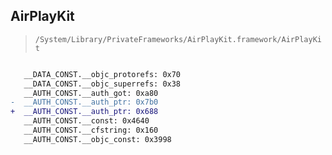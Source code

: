 ## AirPlayKit

> `/System/Library/PrivateFrameworks/AirPlayKit.framework/AirPlayKit`

```diff

   __DATA_CONST.__objc_protorefs: 0x70
   __DATA_CONST.__objc_superrefs: 0x38
   __AUTH_CONST.__auth_got: 0xa80
-  __AUTH_CONST.__auth_ptr: 0x7b0
+  __AUTH_CONST.__auth_ptr: 0x688
   __AUTH_CONST.__const: 0x4640
   __AUTH_CONST.__cfstring: 0x160
   __AUTH_CONST.__objc_const: 0x3998

```

